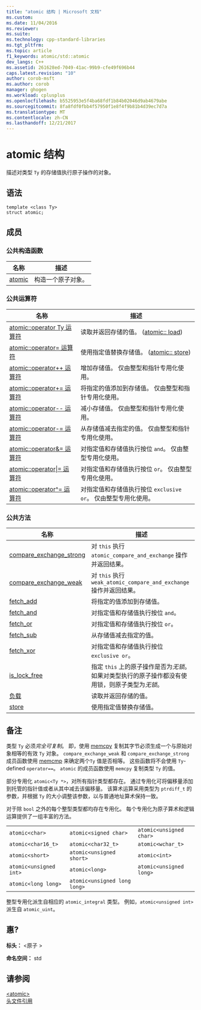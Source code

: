 ```yaml
---
title: "atomic 结构 | Microsoft 文档"
ms.custom: 
ms.date: 11/04/2016
ms.reviewer: 
ms.suite: 
ms.technology: cpp-standard-libraries
ms.tgt_pltfrm: 
ms.topic: article
f1_keywords: atomic/std::atomic
dev_langs: C++
ms.assetid: 261628ed-7049-41ac-99b9-cfe49f696b44
caps.latest.revision: "10"
author: corob-msft
ms.author: corob
manager: ghogen
ms.workload: cplusplus
ms.openlocfilehash: b5525953e5f4ba68fdf1b84b02046d9ab4679abe
ms.sourcegitcommit: 8fa8fdf0fbb4f57950f1e8f4f9b81b4d39ec7d7a
ms.translationtype: MT
ms.contentlocale: zh-CN
ms.lasthandoff: 12/21/2017
---
```

# <a name="atomic-structure"></a>atomic 结构
描述对类型 `Ty` 的存储值执行原子操作的对象。  
  
## <a name="syntax"></a>语法  
  
```
template <class Ty>
struct atomic;
```  
  
## <a name="members"></a>成员  
  
### <a name="public-constructors"></a>公共构造函数  
  
|名称|描述|  
|----------|-----------------|  
|[atomic](http://msdn.microsoft.com/Library/a538c43f-4d48-4308-ae1b-bab1839bccb8)|构造一个原子对象。|  
  
### <a name="public-operators"></a>公共运算符  
  
|名称|描述|  
|----------|-----------------|  
|[atomic::operator Ty 运算符](http://msdn.microsoft.com/Library/a366c700-c7a0-4bcb-8eb4-4b57dfaea065)|读取并返回存储的值。 ([atomic:: load](http://msdn.microsoft.com/Library/05212726-cf8a-46fe-83d2-c16ac2abb7d1))|  
|[atomic::operator= 运算符](http://msdn.microsoft.com/Library/fe161d57-47ae-4bad-92bf-ce32ac8d5953)|使用指定值替换存储值。 ([atomic:: store](http://msdn.microsoft.com/Library/84759413-d664-47ef-a1f3-a73c5a62007b))|  
|[atomic::operator++ 运算符](http://msdn.microsoft.com/Library/492959e9-1ea8-4e02-a031-82b1b92e91a0)|增加存储值。 仅由整型和指针专用化使用。|  
|[atomic::operator+= 运算符](http://msdn.microsoft.com/Library/9ec97aa2-c9d7-436b-943d-2989eb2617dd)|将指定的值添加到存储值。 仅由整型和指针专用化使用。|  
|[atomic::operator-- 运算符](http://msdn.microsoft.com/Library/ad7c1ea7-1f6d-4a54-bf26-07630f749864)|减小存储值。 仅由整型和指针专用化使用。|  
|[atomic::operator-= 运算符](http://msdn.microsoft.com/Library/902d0d9f-88fd-4500-aa2d-1e50f443e77c)|从存储值减去指定的值。 仅由整型和指针专用化使用。|  
|[atomic::operator&= 运算符](http://msdn.microsoft.com/Library/90e730ac-12e1-4abb-98f5-4eadd6861a89)|对指定值和存储值执行按位 `and`。 仅由整型专用化使用。|  
|[atomic::operator&#124;= 运算符](http://msdn.microsoft.com/Library/f105eacc-31a6-4906-abba-f1cf013599b2)|对指定值和存储值执行按位 `or`。 仅由整型专用化使用。|  
|[atomic::operator^= 运算符](http://msdn.microsoft.com/Library/f2a4da9d-67e8-4249-9161-9998e72a33c2)|对指定值和存储值执行按位 `exclusive or`。 仅由整型专用化使用。|  
  
### <a name="public-methods"></a>公共方法  
  
|名称|描述|  
|----------|-----------------|  
|[compare_exchange_strong](http://msdn.microsoft.com/Library/47bbf894-b28c-4ece-959e-67b3863cf4ed)|对 `this` 执行 `atomic_compare_and_exchange` 操作并返回结果。|  
|[compare_exchange_weak](http://msdn.microsoft.com/Library/e15e421a-f7a3-4272-993a-f487d2242e4f)|对 `this` 执行 `weak_atomic_compare_and_exchange` 操作并返回结果。|  
|[fetch_add](http://msdn.microsoft.com/Library/c68b91f2-6e8a-4ffa-8991-6bb6d466e1f3)|将指定的值添加到存储值。|  
|[fetch_and](http://msdn.microsoft.com/Library/a9c83001-b72c-4085-9640-f63f866714b9)|对指定值和存储值执行按位 `and`。|  
|[fetch_or](http://msdn.microsoft.com/Library/4c532f7f-80c5-432a-b34b-48feacab8dca)|对指定值和存储值执行按位 `or`。|  
|[fetch_sub](http://msdn.microsoft.com/Library/8cc80d4b-0942-45a3-9db8-bbf339a903e4)|从存储值减去指定的值。|  
|[fetch_xor](http://msdn.microsoft.com/Library/92bbaff8-ee29-4a1e-aee4-d9d405285bfe)|对指定值和存储值执行按位 `exclusive or`。|  
|[is_lock_free](http://msdn.microsoft.com/Library/b99d5130-cdda-40a2-b14c-152b13a8ba45)|指定 `this` 上的原子操作是否为*无锁*。 如果对类型执行的原子操作都没有使用锁，则原子类型为*无锁*。|  
|[负载](http://msdn.microsoft.com/Library/05212726-cf8a-46fe-83d2-c16ac2abb7d1)|读取并返回存储的值。|  
|[store](http://msdn.microsoft.com/Library/84759413-d664-47ef-a1f3-a73c5a62007b)|使用指定值替换存储值。|  
  
## <a name="remarks"></a>备注  
 类型 `Ty` 必须*完全可复制*。 即，使用 [memcpy](../c-runtime-library/reference/memcpy-wmemcpy.md) 复制其字节必须生成一个与原始对象相等的有效 `Ty` 对象。 `compare_exchange_weak` 和 `compare_exchange_strong` 成员函数使用 [memcmp](../c-runtime-library/reference/memcmp-wmemcmp.md) 来确定两个`Ty` 值是否相等。 这些函数将不会使用 `Ty`-defined `operator==`。 `atomic` 的成员函数使用 `memcpy` 复制类型 `Ty` 的值。  
  
 部分专用化 `atomic<Ty *>`，对所有指针类型都存在。 通过专用化可将偏移量添加到托管的指针值或者从其中减去该偏移量。 该算术运算采用类型为 `ptrdiff_t` 的参数，并根据 `Ty` 的大小调整该参数，以与普通地址算术保持一致。  
  
 对于除 `bool` 之外的每个整型类型都均存在专用化。 每个专用化为原子算术和逻辑运算提供了一组丰富的方法。  
  
||||  
|-|-|-|  
|`atomic<char>`|`atomic<signed char>`|`atomic<unsigned char>`|  
|`atomic<char16_t>`|`atomic<char32_t>`|`atomic<wchar_t>`|  
|`atomic<short>`|`atomic<unsigned short>`|`atomic<int>`|  
|`atomic<unsigned int>`|`atomic<long>`|`atomic<unsigned long>`|  
|`atomic<long long>`|`atomic<unsigned long long>`|  
  
 整型专用化派生自相应的 `atomic_integral` 类型。 例如，`atomic<unsigned int>` 派生自 `atomic_uint`。  
  
## <a name="requirements"></a>惠?  
 **标头：** \<原子 >  
  
 **命名空间：** std  
  
## <a name="see-also"></a>请参阅  
 [\<atomic>](../standard-library/atomic.md)   
 [头文件引用](../standard-library/cpp-standard-library-header-files.md)



